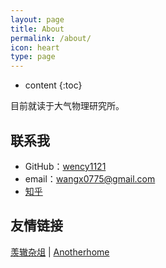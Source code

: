 ```yaml
---
layout: page
title: About
permalink: /about/
icon: heart
type: page
---
```


* content
{:toc}


目前就读于大气物理研究所。

## 联系我

* GitHub：[wency1121](https://github.com/wency1121)
* email：wangx0775@gmail.com
* [知乎](https://www.zhihu.com/people/wency-43)

## 友情链接

[羡辙杂俎](http://zhangwenli.com/blog) \| [Anotherhome](https://www.anotherhome.net) 

<!-- ## Comments

{% include comments.html %} -->
